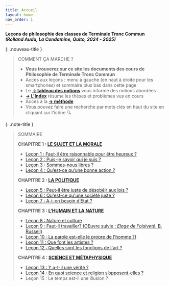 ```yaml
---
title: Accueil
layout: home
nav_order: 1
---
```


**Leçons de philosophie des classes de Terminale Tronc Commun**   
***(Rolland Auda, La Condamine, Quito, 2024 - 2025)***  

{: .nouveau-title }
> COMMENT ÇA MARCHE ?
>
> - **Vous trouverez sur ce site les documents des cours de Philosophie de Terminale Tronc Commun**
> - Accès aux leçons : menu à gauche (en haut à droite pour les smartphones) et sommaire plus bas dans cette page
> - Le [**→ tableau des notions**](/docs/Présentation/L0-2-tableau.html) vous informe des notions abordées
> - [**→ L'Index**](/docs/Présentation/L0-3-notions.html) résume les thèses et problèmes vus en cours
> - Accès à la [**→ méthode**](/docs/methode/methode.html)
> - Vous pouvez faire une recherche par mots clés en haut du site en cliquant sur l'icône 🔍

{: .note-title }
> SOMMAIRE
>
>  **CHAPITRE 1 : [LE SUJET ET LA MORALE](/docs/C1/C1-0.html)**
> - [Leçon 1 : Faut-il être raisonnable pour être heureux ? ](/docs/L1/L1-0.html)
> - [Leçon 2 : Puis-je savoir qui je suis ?](/docs/L2/L2-0-0.html)
> - [Leçon 3 : Sommes-nous libres ?](/docs/L3/L3-0-0.html)
> - [Leçon 4 : Qu’est-ce qu’une bonne action ?](/docs/L4/L4-0-0.html)
>
> **CHAPITRE 2 : [LA POLITIQUE](/docs/C2/C2-0.html)**
> - [Leçon 5 : Peut-il être juste de désobéir aux lois ?](/docs/L5/L5-0-0.html)
> - [Leçon 6 : Qu'est-ce qu'une société juste ?](/docs/L6/L6-0-0.html)
> - [Leçon 7 : A-t-on besoin d’État ?](/docs/L7/L7-0-0.html)  
>
> **CHAPITRE 3 : [L'HUMAIN ET LA NATURE](/docs/C3/C3-0.html)**
> - [Leçon 8 : Nature et culture](/docs/L8/L8-0-0.html)
> - [Leçon 9 : Faut-il travailler? (OEuvre suivie : *Eloge de l'oisiveté*, B. Russell)](/docs/L9/L9-0-0.html)
> - [Leçon 10 : La parole est-elle le propre de l'homme ?)](/docs/L10/L10-0-0.html)
> - [Leçon 11 : Que font les artistes ?](/docs/L11/L11-0-0.html) 
> - [Leçon 12 : Quelles sont les fonctions de l'art ?](/docs/L12/L12-0-0.html) 
>
> **CHAPITRE 4 : [SCIENCE ET MÉTAPHYSIQUE](/phil24/docs/C4/C4-0.html)**
> - [Leçon 13 : Y a-t-il une vérité ?](/docs/L13/L13-0-0.html)
> - [Leçon 14 : En quoi science et religion s’opposent-elles ?](/docs/L14/L14-0-0.html)
> - Leçon 15 : Le temps est-il une illusion ?
